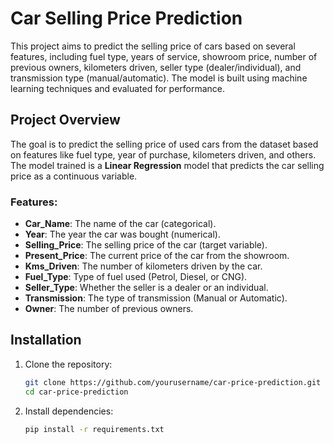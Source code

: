 # Car Selling Price Prediction

This project aims to predict the selling price of cars based on several features, including fuel type, years of service, showroom price, number of previous owners, kilometers driven, seller type (dealer/individual), and transmission type (manual/automatic). The model is built using machine learning techniques and evaluated for performance.

## Project Overview

The goal is to predict the selling price of used cars from the dataset based on features like fuel type, year of purchase, kilometers driven, and others. The model trained is a **Linear Regression** model that predicts the car selling price as a continuous variable.

### Features:
- **Car_Name**: The name of the car (categorical).
- **Year**: The year the car was bought (numerical).
- **Selling_Price**: The selling price of the car (target variable).
- **Present_Price**: The current price of the car from the showroom.
- **Kms_Driven**: The number of kilometers driven by the car.
- **Fuel_Type**: Type of fuel used (Petrol, Diesel, or CNG).
- **Seller_Type**: Whether the seller is a dealer or an individual.
- **Transmission**: The type of transmission (Manual or Automatic).
- **Owner**: The number of previous owners.

## Installation

1. Clone the repository:
   ```bash
   git clone https://github.com/yourusername/car-price-prediction.git
   cd car-price-prediction

2. Install dependencies:
   ```bash
   pip install -r requirements.txt

